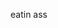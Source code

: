 eatin ass


<!---
Superjig/Superjig is a ✨ special ✨ repository because its `README.md` (this file) appears on your GitHub profile.
You can click the Preview link to take a look at your changes.
--->
